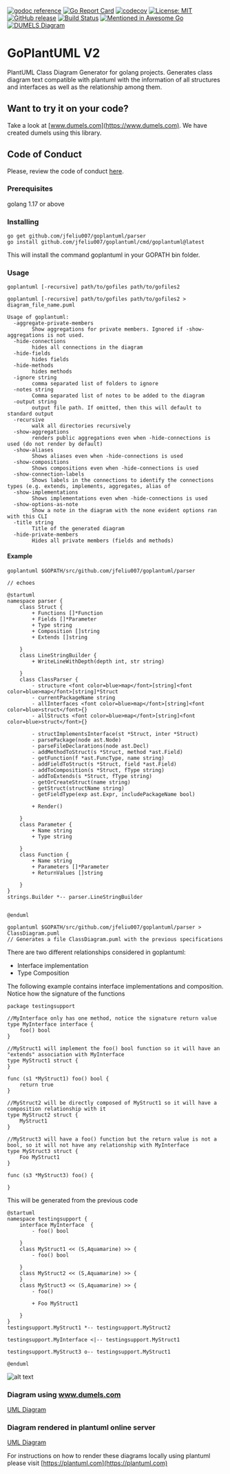 [![godoc reference](https://img.shields.io/badge/godoc-reference-blue.svg)](https://godoc.org/github.com/jfeliu007/goplantuml/parser) [![Go Report Card](https://goreportcard.com/badge/github.com/jfeliu007/goplantuml)](https://goreportcard.com/report/github.com/jfeliu007/goplantuml) [![codecov](https://codecov.io/gh/jfeliu007/goplantuml/branch/master/graph/badge.svg)](https://codecov.io/gh/jfeliu007/goplantuml) [![License: MIT](https://img.shields.io/badge/License-MIT-green.svg)](https://opensource.org/licenses/MIT)
[![GitHub release](https://img.shields.io/github/release/jfeliu007/goplantuml.svg)](https://github.com/jfeliu007/goplantuml/releases/)
[![Build Status](https://travis-ci.org/jfeliu007/goplantuml.svg?branch=master)](https://travis-ci.org/jfeliu007/goplantuml)
[![Mentioned in Awesome Go](https://awesome.re/mentioned-badge.svg)](https://github.com/avelino/awesome-go) 
[![DUMELS Diagram](https://www.dumels.com/api/v1/badge/23ff0222-e93b-4e9f-a4ef-4d5d9b7a5c7d)](https://www.dumels.com/diagram/23ff0222-e93b-4e9f-a4ef-4d5d9b7a5c7d) 
# GoPlantUML V2

PlantUML Class Diagram Generator for golang projects. Generates class diagram text compatible with plantuml with the information of all structures and interfaces as well as the relationship among them.

## Want to try it on your code? 
Take a look at [www.dumels.com](https://www.dumels.com). We have created dumels using this library. 

## Code of Conduct
Please, review the code of conduct [here](https://github.com/jfeliu007/goplantuml/blob/master/CODE_OF_CONDUCT.md "here").

### Prerequisites
golang 1.17 or above

### Installing

```
go get github.com/jfeliu007/goplantuml/parser
go install github.com/jfeliu007/goplantuml/cmd/goplantuml@latest
```

This will install the command goplantuml in your GOPATH bin folder.

### Usage

```
goplantuml [-recursive] path/to/gofiles path/to/gofiles2
```
```
goplantuml [-recursive] path/to/gofiles path/to/gofiles2 > diagram_file_name.puml
```
```
Usage of goplantuml:
  -aggregate-private-members
        Show aggregations for private members. Ignored if -show-aggregations is not used.
  -hide-connections
        hides all connections in the diagram
  -hide-fields
        hides fields
  -hide-methods
        hides methods
  -ignore string
        comma separated list of folders to ignore
  -notes string
        Comma separated list of notes to be added to the diagram
  -output string
        output file path. If omitted, then this will default to standard output
  -recursive
        walk all directories recursively
  -show-aggregations
        renders public aggregations even when -hide-connections is used (do not render by default)
  -show-aliases
        Shows aliases even when -hide-connections is used
  -show-compositions
        Shows compositions even when -hide-connections is used
  -show-connection-labels
        Shows labels in the connections to identify the connections types (e.g. extends, implements, aggregates, alias of
  -show-implementations
        Shows implementations even when -hide-connections is used
  -show-options-as-note
        Show a note in the diagram with the none evident options ran with this CLI
  -title string
        Title of the generated diagram
  -hide-private-members
        Hides all private members (fields and methods)
```

#### Example
```
goplantuml $GOPATH/src/github.com/jfeliu007/goplantuml/parser
```
```
// echoes

@startuml
namespace parser {
    class Struct {
        + Functions []*Function
        + Fields []*Parameter
        + Type string
        + Composition []string
        + Extends []string

    }
    class LineStringBuilder {
        + WriteLineWithDepth(depth int, str string) 

    }
    class ClassParser {
        - structure <font color=blue>map</font>[string]<font color=blue>map</font>[string]*Struct
        - currentPackageName string
        - allInterfaces <font color=blue>map</font>[string]<font color=blue>struct</font>{}
        - allStructs <font color=blue>map</font>[string]<font color=blue>struct</font>{}

        - structImplementsInterface(st *Struct, inter *Struct) 
        - parsePackage(node ast.Node) 
        - parseFileDeclarations(node ast.Decl) 
        - addMethodToStruct(s *Struct, method *ast.Field) 
        - getFunction(f *ast.FuncType, name string) 
        - addFieldToStruct(s *Struct, field *ast.Field) 
        - addToComposition(s *Struct, fType string) 
        - addToExtends(s *Struct, fType string) 
        - getOrCreateStruct(name string) 
        - getStruct(structName string) 
        - getFieldType(exp ast.Expr, includePackageName bool) 

        + Render() 

    }
    class Parameter {
        + Name string
        + Type string

    }
    class Function {
        + Name string
        + Parameters []*Parameter
        + ReturnValues []string

    }
}
strings.Builder *-- parser.LineStringBuilder


@enduml
```
```
goplantuml $GOPATH/src/github.com/jfeliu007/goplantuml/parser > ClassDiagram.puml
// Generates a file ClassDiagram.puml with the previous specifications
```

There are two different relationships considered in goplantuml:
- Interface implementation
- Type Composition

The following example contains interface implementations and composition. Notice how the signature of the functions
```golang
package testingsupport

//MyInterface only has one method, notice the signature return value
type MyInterface interface {
	foo() bool
}

//MyStruct1 will implement the foo() bool function so it will have an "extends" association with MyInterface
type MyStruct1 struct {
}

func (s1 *MyStruct1) foo() bool {
	return true
}

//MyStruct2 will be directly composed of MyStruct1 so it will have a composition relationship with it
type MyStruct2 struct {
	MyStruct1
}

//MyStruct3 will have a foo() function but the return value is not a bool, so it will not have any relationship with MyInterface
type MyStruct3 struct {
    Foo MyStruct1
}

func (s3 *MyStruct3) foo() {

}
```
This will be generated from the previous code
```
@startuml
namespace testingsupport {
    interface MyInterface  {
        - foo() bool

    }
    class MyStruct1 << (S,Aquamarine) >> {
        - foo() bool

    }
    class MyStruct2 << (S,Aquamarine) >> {
    }
    class MyStruct3 << (S,Aquamarine) >> {
        - foo() 

        + Foo MyStruct1

    }
}
testingsupport.MyStruct1 *-- testingsupport.MyStruct2

testingsupport.MyInterface <|-- testingsupport.MyStruct1

testingsupport.MyStruct3 o-- testingsupport.MyStruct1

@enduml
```

![alt text](https://raw.githubusercontent.com/jfeliu007/goplantuml/master/example/example.png)

### Diagram using www.dumels.com
[UML Diagram](https://www.dumels.com/diagram/23ff0222-e93b-4e9f-a4ef-4d5d9b7a5c7d)

### Diagram rendered in plantuml online server
[UML Diagram](https://www.plantuml.com/plantuml/uml/SoWkIImgAStDuSfBp4qjBaXCJbKeIIqkoSnBBoujACWlAb6evb80WioyajIYD92qRwKdd0sIX09TXRJyV0rDXQJy_1mki6Wjc4pEIImk1ceABYagJIunLB2nKT08rd4iB4tCJIpAp4lLLB2p8zaO8np6uDHWJAozN70HRGMt_7o4ms6EgUL23HyzXDUqT7KLS4WQSM5gGmIZJGrkdOOOEX5-oiUhpI4rBmKOim00)

For instructions on how to render these diagrams locally using plantuml please visit [https://plantuml.com](https://plantuml.com)